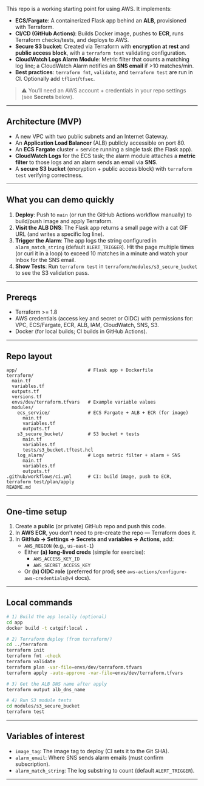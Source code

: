This repo is a working starting point for using AWS. It implements:

- **ECS/Fargate**: A containerized Flask app behind an **ALB**, provisioned with Terraform.
- **CI/CD (GitHub Actions)**: Builds Docker image, pushes to **ECR**, runs Terraform checks/tests, and deploys to AWS.
- **Secure S3 bucket**: Created via Terraform with **encryption at rest** and **public access block**, with a `terraform test` validating configuration.
- **CloudWatch Logs Alarm Module**: Metric filter that counts a matching log line; a CloudWatch Alarm notifies an **SNS email** if >10 matches/min.
- **Best practices**: `terraform fmt`, `validate`, and `terraform test` are run in CI. Optionally add `tflint`/`tfsec`.

> ⚠️ You’ll need an AWS account + credentials in your repo settings (see **Secrets** below).

---

## Architecture (MVP)

- A new VPC with two public subnets and an Internet Gateway.
- An **Application Load Balancer** (ALB) publicly accessible on port 80.
- An **ECS Fargate** cluster + service running a single task (the Flask app).
- **CloudWatch Logs** for the ECS task; the alarm module attaches a **metric filter** to those logs and an alarm sends an email via **SNS**.
- A **secure S3 bucket** (encryption + public access block) with `terraform test` verifying correctness.

---

## What you can demo quickly

1. **Deploy**: Push to `main` (or run the GitHub Actions workflow manually) to build/push image and apply Terraform.
2. **Visit the ALB DNS**: The Flask app returns a small page with a cat GIF URL (and writes a specific log line).
3. **Trigger the Alarm**: The app logs the string configured in `alarm_match_string` (default `ALERT_TRIGGER`). Hit the page multiple times (or curl it in a loop) to exceed 10 matches in a minute and watch your Inbox for the SNS email.
4. **Show Tests**: Run `terraform test` in `terraform/modules/s3_secure_bucket` to see the S3 validation pass.

---

## Prereqs

- Terraform >= 1.8
- AWS credentials (access key and secret or OIDC) with permissions for: VPC, ECS/Fargate, ECR, ALB, IAM, CloudWatch, SNS, S3.
- Docker (for local builds; CI builds in GitHub Actions).

---

## Repo layout

```
app/                          # Flask app + Dockerfile
terraform/
  main.tf
  variables.tf
  outputs.tf
  versions.tf
  envs/dev/terraform.tfvars   # Example variable values
  modules/
    ecs_service/              # ECS Fargate + ALB + ECR (for image)
      main.tf
      variables.tf
      outputs.tf
    s3_secure_bucket/         # S3 bucket + tests
      main.tf
      variables.tf
      tests/s3_bucket.tftest.hcl
    log_alarm/                # Logs metric filter + alarm + SNS
      main.tf
      variables.tf
      outputs.tf
.github/workflows/ci.yml      # CI: build image, push to ECR, terraform test/plan/apply
README.md
```

---

## One‑time setup

1. Create a **public** (or private) GitHub repo and push this code.
2. In **AWS ECR**, you don’t need to pre-create the repo — Terraform does it.
3. In **GitHub → Settings → Secrets and variables → Actions**, add:
   - `AWS_REGION` (e.g., `us-east-1`)
   - Either **(a) long‑lived creds** (simple for exercise):
     - `AWS_ACCESS_KEY_ID`
     - `AWS_SECRET_ACCESS_KEY`
   - Or **(b) OIDC role** (preferred for prod; see `aws-actions/configure-aws-credentials@v4` docs).

---

## Local commands

```bash
# 1) Build the app locally (optional)
cd app
docker build -t catgif:local .

# 2) Terraform deploy (from terraform/)
cd ../terraform
terraform init
terraform fmt -check
terraform validate
terraform plan -var-file=envs/dev/terraform.tfvars
terraform apply -auto-approve -var-file=envs/dev/terraform.tfvars

# 3) Get the ALB DNS name after apply
terraform output alb_dns_name

# 4) Run S3 module tests
cd modules/s3_secure_bucket
terraform test
```

---

## Variables of interest

- `image_tag`: The image tag to deploy (CI sets it to the Git SHA).
- `alarm_email`: Where SNS sends alarm emails (must confirm subscription).
- `alarm_match_string`: The log substring to count (default `ALERT_TRIGGER`).

---
